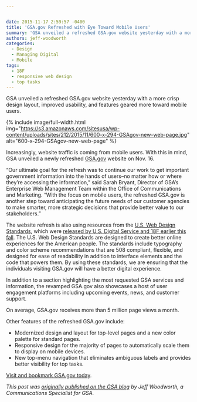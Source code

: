 ```yaml
---


date: 2015-11-17 2:59:57 -0400
title: 'GSA.gov Refreshed with Eye Toward Mobile Users'
summary: 'GSA unveiled a refreshed GSA.gov website yesterday with a more crisp design layout, improved usability, and features geared more toward mobile users.  Increasingly, website traffic is coming from mobile users. With this in mind, GSA unveiled a newly refreshed GSA.gov website on Nov. 16. &ldquo;Our ultimate goal for the refresh was'
authors: jeff-woodworth
categories:
  - Design
  - Managing Digital
  - Mobile
tags:
  - 18F
  - responsive web design
  - top tasks
---
```


GSA unveiled a refreshed GSA.gov website yesterday with a more crisp design layout, improved usability, and features geared more toward mobile users.


{% include image/full-width.html img="https://s3.amazonaws.com/sitesusa/wp-content/uploads/sites/212/2015/11/600-x-294-GSAgov-new-web-page.jpg" alt="600-x-294-GSAgov-new-web-page" %}

Increasingly, website traffic is coming from mobile users. With this in mind, GSA unveiled a newly refreshed [GSA.gov](http://www.gsa.gov/portal/category/100000) website on Nov. 16.

“Our ultimate goal for the refresh was to continue our work to get important government information into the hands of users–no matter how or where they’re accessing the information,” said Sarah Bryant, Director of GSA’s Enterprise Web Management Team within the Office of Communications and Marketing. “With the focus on mobile users, the refreshed GSA.gov is another step toward anticipating the future needs of our customer agencies to make smarter, more strategic decisions that provide better value to our stakeholders.”

The website refresh is also using resources from the [U.S. Web Design Standards](https://playbook.cio.gov/designstandards/), which were [released by U.S. Digital Service and 18F earlier this fall](https://www.WHATEVER/2015/09/28/introducing-the-u-s-web-design-standards/). The U.S. Web Design Standards are designed to create better online experiences for the American people. The standards include typography and color scheme recommendations that are 508 compliant, flexible, and designed for ease of readability in addition to interface elements and the code that powers them. By using these standards, we are ensuring that the individuals visiting GSA.gov will have a better digital experience.

In addition to a section highlighting the most requested GSA services and information, the revamped GSA.gov also showcases a host of user engagement platforms including upcoming events, news, and customer support.

On average, GSA.gov receives more than 5 million page views a month.

Other features of the refreshed GSA.gov include:

  * Modernized design and layout for top-level pages and a new color palette for standard pages.
  * Responsive design for the majority of pages to automatically scale them to display on mobile devices.
  * New top-menu navigation that eliminates ambiguous labels and provides better visibility for top tasks.

[Visit and bookmark GSA.gov today](http://www.gsa.gov/portal/category/100000).

_This post was [originally published on the GSA blog](http://gsablogs.gsa.gov/gsablog/2015/11/17/gsa-gov-refreshed-with-eye-toward-mobile-users/) by Jeff Woodworth, a Communications Specialist for GSA._